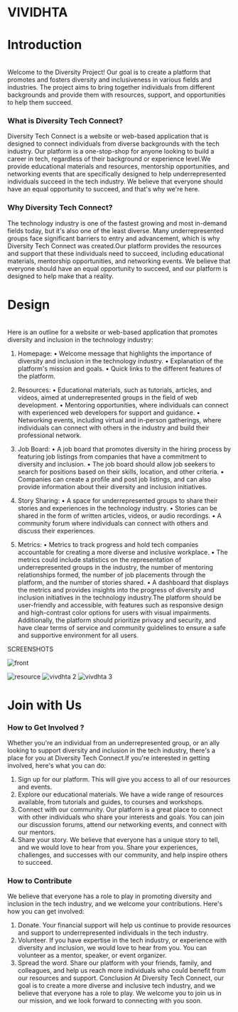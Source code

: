 # VIVIDHTA
<h1>Introduction</h1><br>
Welcome to the Diversity Project! Our goal is to create a platform that promotes and fosters diversity and inclusiveness in various fields and industries. The project aims to bring together individuals from different backgrounds and provide them with resources, support, and opportunities to help them succeed.

<h3>What is Diversity Tech Connect?</h3>
Diversity Tech Connect is a website or web-based application that is designed to connect individuals from diverse backgrounds with the tech industry. Our platform is a 
one-stop-shop for anyone looking to build a career in tech, regardless of their background or experience level.We provide educational materials and resources, mentorship opportunities, and networking events that are specifically designed to help underrepresented individuals succeed in the tech industry. We believe that everyone should have an equal opportunity to succeed, and that's why we're here.

<h3> Why Diversity Tech Connect?</h3>
The technology industry is one of the fastest growing and most in-demand fields today, but it's also one of the least diverse. Many underrepresented groups face significant barriers to entry and advancement, which is why Diversity Tech Connect was created.Our platform provides the resources and support that these individuals need to succeed, including educational materials, mentorship opportunities, and networking events. We believe that everyone should have an equal opportunity to succeed, and our platform is designed to help make that a reality.


<h1>Design</h1> <br>
Here is an outline for a website or web-based application that promotes diversity and inclusion in the technology industry:

1. Homepage:
  • Welcome message that highlights the importance of diversity and inclusion in the technology industry.
  • Explanation of the platform's mission and goals.
  • Quick links to the different features of the platform.
  
 
2. Resources:
  • Educational materials, such as tutorials, articles, and videos, aimed at underrepresented groups in the field of web development.
  • Mentoring opportunities, where individuals can connect with experienced web developers for support and guidance.
  • Networking events, including virtual and in-person gatherings, where individuals can connect with others in the industry and build their professional network.
  
  
3. Job Board:
  • A job board that promotes diversity in the hiring process by featuring job listings from companies that have a commitment to diversity and inclusion.
  • The job board should allow job seekers to search for positions based on their skills, location, and other criteria.
  • Companies can create a profile and post job listings, and can also provide information about their diversity and inclusion initiatives.
  
  
4. Story Sharing:
  • A space for underrepresented groups to share their stories and experiences in the technology industry.
  • Stories can be shared in the form of written articles, videos, or audio recordings.
  • A community forum where individuals can connect with others and discuss their experiences.


5. Metrics:
  • Metrics to track progress and hold tech companies accountable for creating a more diverse and inclusive workplace.
  • The metrics could include statistics on the representation of underrepresented groups in the industry, the number of mentoring relationships formed, the number of job placements through the platform, and the number of stories shared.
  • A dashboard that displays the metrics and provides insights into the progress of diversity and inclusion initiatives in the technology industry.The platform should be user-friendly and accessible, with features such as responsive design and high-contrast color options for users with visual impairments. Additionally, the platform should prioritize privacy and security, and have clear terms of service and community guidelines to ensure a safe and supportive environment for all users.
  
  SCREENSHOTS
  
![front](https://user-images.githubusercontent.com/87767438/218299221-b4e3dc4b-ee01-48cd-b650-eaaf9f7f29ae.png)

![resource](https://user-images.githubusercontent.com/87767438/218299315-0156e9cf-8196-4972-875c-0f202b2aaaa5.png)
![vivdhta 2](https://user-images.githubusercontent.com/87767438/218299327-edd8d8a3-8b64-4d13-9adb-d47c5aeb5296.png)
![vivdhta 3](https://user-images.githubusercontent.com/87767438/218299332-ea5d79aa-6b35-4423-bcce-2fffe1bf62f8.png)


<h1> Join with Us </h1>

<h3>How to Get Involved ?</h3>

Whether you're an individual from an underrepresented group, or an ally looking to support diversity and inclusion in the tech industry, there's a place for you at Diversity Tech Connect.If you're interested in getting involved, here's what you can do:

1. Sign up for our platform.
This will give you access to all of our resources and 
events.
2. Explore our educational materials. We have a wide range of resources available, 
from tutorials and guides, to courses and workshops.
3. Connect with our community. Our platform is a great place to connect with other 
individuals who share your interests and goals. You can join our discussion 
forums, attend our networking events, and connect with our mentors.
4. Share your story. We believe that everyone has a unique story to tell, and we 
would love to hear from you. Share your experiences, challenges, and successes 
with our community, and help inspire others to succeed.

<h3> How to Contribute </h3>

We believe that everyone has a role to play in promoting diversity and inclusion in the tech industry, and we welcome your contributions. Here's how you can get involved:

1. Donate. Your financial support will help us continue to provide resources and 
support to underrepresented individuals in the tech industry.
2. Volunteer. If you have expertise in the tech industry, or experience with diversity 
and inclusion, we would love to hear from you. You can volunteer as a mentor, 
speaker, or event organizer.
3. Spread the word. Share our platform with your friends, family, and colleagues, 
and help us reach more individuals who could benefit from our resources and 
support.
Conclusion
At Diversity Tech Connect, our goal is to create a more diverse and inclusive tech 
industry, and we believe that everyone has a role to play. We welcome you to join us in 
our mission, and we look forward to connecting with you soon.
